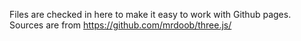 Files are checked in here to make it easy to work with Github pages. Sources are from https://github.com/mrdoob/three.js/
